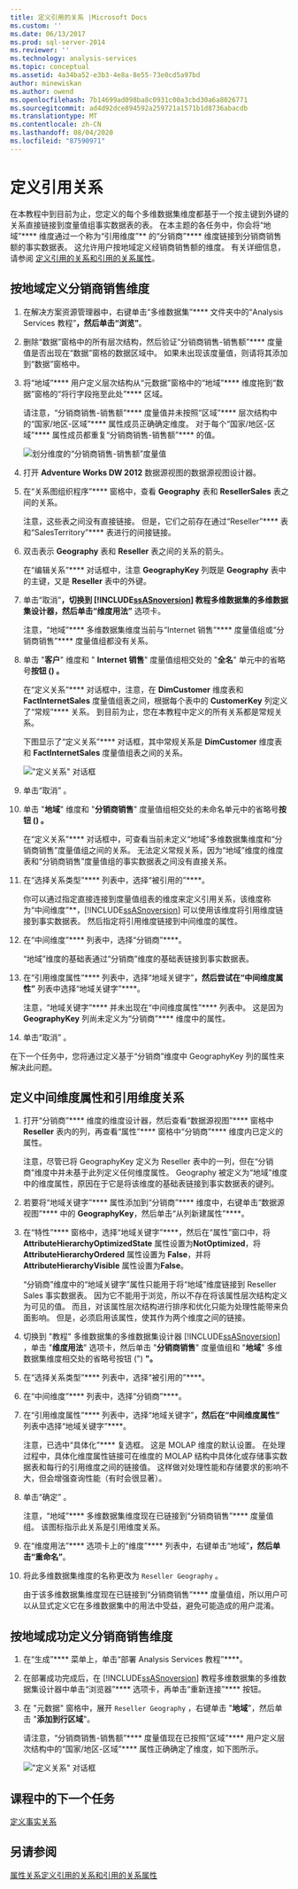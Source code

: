 ```yaml
---
title: 定义引用的关系 |Microsoft Docs
ms.custom: ''
ms.date: 06/13/2017
ms.prod: sql-server-2014
ms.reviewer: ''
ms.technology: analysis-services
ms.topic: conceptual
ms.assetid: 4a34ba52-e3b3-4e8a-8e55-73e0cd5a97bd
author: minewiskan
ms.author: owend
ms.openlocfilehash: 7b14699ad098ba8c0931c00a3cbd30a6a8026771
ms.sourcegitcommit: ad4d92dce894592a259721a1571b1d8736abacdb
ms.translationtype: MT
ms.contentlocale: zh-CN
ms.lasthandoff: 08/04/2020
ms.locfileid: "87590971"
---
```

# <a name="defining-a-referenced-relationship"></a>定义引用关系
  在本教程中到目前为止，您定义的每个多维数据集维度都基于一个按主键到外键的关系直接链接到度量值组事实数据表的表。 在本主题的各任务中，你会将“地域”**** 维度通过一个称为“引用维度”** 的“分销商”**** 维度链接到分销商销售额的事实数据表。 这允许用户按地域定义经销商销售额的维度。 有关详细信息，请参阅 [定义引用的关系和引用的关系属性](multidimensional-models/define-a-referenced-relationship-and-referenced-relationship-properties.md)。

## <a name="dimensioning-reseller-sales-by-geography"></a>按地域定义分销商销售维度

1.  在解决方案资源管理器中，右键单击“多维数据集”**** 文件夹中的“Analysis Services 教程”****，然后单击“浏览”****。

2.  删除“数据”窗格中的所有层次结构，然后验证“分销商销售-销售额”**** 度量值是否出现在“数据”窗格的数据区域中。 如果未出现该度量值，则请将其添加到“数据”窗格中。

3.  将“地域”**** 用户定义层次结构从“元数据”窗格中的“地域”**** 维度拖到“数据”窗格的“将行字段拖至此处”**** 区域。

     请注意，“分销商销售-销售额”**** 度量值并未按照“区域”**** 层次结构中的“国家/地区-区域”**** 属性成员正确确定维度。 对于每个“国家/地区-区域”**** 属性成员都重复“分销商销售-销售额”**** 的值。

     ![划分维度的“分销商销售-销售额”度量值](../../2014/tutorials/media/l5-referencedrelationship-1.gif "划分维度的“分销商销售-销售额”度量值")

4.  打开 **Adventure Works DW 2012** 数据源视图的数据源视图设计器。

5.  在“关系图组织程序”**** 窗格中，查看 **Geography** 表和 **ResellerSales** 表之间的关系。

     注意，这些表之间没有直接链接。 但是，它们之前存在通过“Reseller”**** 表和“SalesTerritory”**** 表进行的间接链接。

6.  双击表示 **Geography** 表和 **Reseller** 表之间的关系的箭头。

     在“编辑关系”**** 对话框中，注意 **GeographyKey** 列既是 **Geography** 表中的主键，又是 **Reseller** 表中的外键。

7.  单击“取消”****，切换到 [!INCLUDE[ssASnoversion](../includes/ssasnoversion-md.md)] 教程多维数据集的多维数据集设计器，然后单击“维度用法”**** 选项卡。

     注意，“地域”**** 多维数据集维度当前与“Internet 销售”**** 度量值组或“分销商销售”**** 度量值组都没有关系。

8.  单击 "**客户**" 维度和 " **Internet 销售**" 度量值组相交处的 "**全名**" 单元中的省略号**按钮 () 。**

     在“定义关系”**** 对话框中，注意，在 **DimCustomer** 维度表和 **FactInternetSales** 度量值组表之间，根据每个表中的 **CustomerKey** 列定义了“常规”**** 关系。 到目前为止，您在本教程中定义的所有关系都是常规关系。

     下图显示了“定义关系”**** 对话框，其中常规关系是 **DimCustomer** 维度表和 **FactInternetSales** 度量值组表之间的关系。

     !["定义关系" 对话框](../../2014/tutorials/media/l5-referencedrelationship-4.gif "“定义关系”对话框")

9. 单击“取消” 。

10. 单击 "**地域**" 维度和 "**分销商销售**" 度量值组相交处的未命名单元中的省略号**按钮 () 。**

     在“定义关系”**** 对话框中，可查看当前未定义“地域”多维数据集维度和“分销商销售”度量值组之间的关系。 无法定义常规关系，因为“地域”维度的维度表和“分销商销售”度量值组的事实数据表之间没有直接关系。

11. 在“选择关系类型”**** 列表中，选择“被引用的”****。

     你可以通过指定直接连接到度量值组表的维度来定义引用关系，该维度称为“中间维度”**，[!INCLUDE[ssASnoversion](../includes/ssasnoversion-md.md)] 可以使用该维度将引用维度链接到事实数据表。 然后指定将引用维度链接到中间维度的属性。

12. 在“中间维度”**** 列表中，选择“分销商”****。

     “地域”维度的基础表通过“分销商”维度的基础表链接到事实数据表。

13. 在“引用维度属性”**** 列表中，选择“地域关键字”****，然后尝试在“中间维度属性”**** 列表中选择“地域关键字”****。

     注意，“地域关键字”**** 并未出现在“中间维度属性”**** 列表中。 这是因为 **GeographyKey** 列尚未定义为“分销商”**** 维度中的属性。

14. 单击“取消” 。

 在下一个任务中，您将通过定义基于“分销商”维度中 GeographyKey 列的属性来解决此问题。

## <a name="defining-the-intermediate-dimension-attribute-and-the-referenced-dimension-relationship"></a>定义中间维度属性和引用维度关系

1.  打开“分销商”**** 维度的维度设计器，然后查看“数据源视图”**** 窗格中 **Reseller** 表内的列，再查看“属性”**** 窗格中“分销商”**** 维度内已定义的属性。

     注意，尽管已将 GeographyKey 定义为 Reseller 表中的一列，但在“分销商”维度中并未基于此列定义任何维度属性。 Geography 被定义为“地域”维度中的维度属性，原因在于它是将该维度的基础表链接到事实数据表的键列。

2.  若要将“地域关键字”**** 属性添加到“分销商”**** 维度中，右键单击“数据源视图”**** 中的 **GeographyKey**，然后单击“从列新建属性”****。

3.  在“特性”**** 窗格中，选择“地域关键字”****，然后在“属性”窗口中，将 **AttributeHierarchyOptimizedState** 属性设置为**NotOptimized**，将 **AttributeHierarchyOrdered** 属性设置为 **False**，并将 **AttributeHierarchyVisible** 属性设置为**False**。

     “分销商”维度中的“地域关键字”属性只能用于将“地域”维度链接到 Reseller Sales 事实数据表。 因为它不能用于浏览，所以不存在将该属性层次结构定义为可见的值。 而且，对该属性层次结构进行排序和优化只能为处理性能带来负面影响。 但是，必须启用该属性，使其作为两个维度之间的链接。

4.  切换到 "教程" 多维数据集的多维数据集设计器 [!INCLUDE[ssASnoversion](../includes/ssasnoversion-md.md)] ，单击 "**维度用法**" 选项卡，然后单击 "**分销商销售**" 度量值组和 "**地域**" 多维数据集维度相交处的省略号按钮 (") **"。**

5.  在“选择关系类型”**** 列表中，选择“被引用的”****。

6.  在“中间维度”**** 列表中，选择“分销商”****。

7.  在“引用维度属性”**** 列表中，选择“地域关键字”****，然后在“中间维度属性”**** 列表中选择“地域关键字”****。

     注意，已选中“具体化”**** 复选框。 这是 MOLAP 维度的默认设置。 在处理过程中，具体化维度属性链接可在维度的 MOLAP 结构中具体化或存储事实数据表和每行的引用维度之间的链接值。 这样做对处理性能和存储要求的影响不大，但会增强查询性能（有时会很显著）。

8.  单击“确定”  。

     注意，“地域”**** 多维数据集维度现在已链接到“分销商销售”**** 度量值组。 该图标指示此关系是引用维度关系。

9. 在“维度用法”**** 选项卡上的“维度”**** 列表中，右键单击“地域”****，然后单击“重命名”****。

10. 将此多维数据集维度的名称更改为 `Reseller Geography` 。

     由于该多维数据集维度现在已链接到“分销商销售”**** 度量值组，所以用户可以从显式定义它在多维数据集中的用法中受益，避免可能造成的用户混淆。

## <a name="successfully-dimensioning-reseller-sales-by-geography"></a>按地域成功定义分销商销售维度

1.  在“生成”**** 菜单上，单击“部署 Analysis Services 教程”****。

2.  在部署成功完成后，在 [!INCLUDE[ssASnoversion](../includes/ssasnoversion-md.md)] 教程多维数据集的多维数据集设计器中单击“浏览器”**** 选项卡，再单击“重新连接”**** 按钮。

3.  在 "元数据" 窗格中，展开 `Reseller Geography` ，右键单击 "**地域**"，然后单击 "**添加到行区域**"。

     请注意，“分销商销售-销售额”**** 度量值现在已按照“区域”**** 用户定义层次结构中的“国家/地区-区域”**** 属性正确确定了维度，如下图所示。

     !["定义关系" 对话框](../../2014/tutorials/media/l5-referencedrelationship-5.gif "“定义关系”对话框")

## <a name="next-task-in-lesson"></a>课程中的下一个任务
 [定义事实关系](lesson-5-2-defining-a-fact-relationship.md)

## <a name="see-also"></a>另请参阅
 [属性关系](multidimensional-models-olap-logical-dimension-objects/attribute-relationships.md)[定义引用的关系和引用的关系属性](multidimensional-models/define-a-referenced-relationship-and-referenced-relationship-properties.md)


